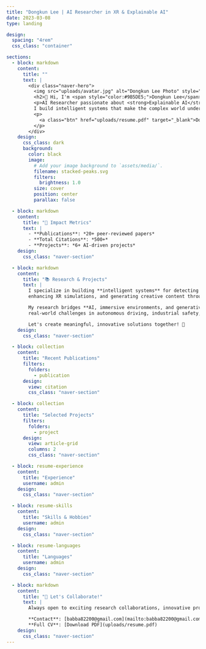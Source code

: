 ```yaml
---
title: "Dongkun Lee | AI Researcher in XR & Explainable AI"
date: 2023-03-08
type: landing

design:
  spacing: "4rem"
  css_class: "container"

sections:
  - block: markdown
    content:
      title: ""
      text: |
        <div class="naver-hero">
          <img src="uploads/avatar.jpg" alt="Dongkun Lee Photo" style="width:120px;border-radius:50%;margin-bottom:1rem;">
          <h2>👋 Hi, I'm <span style="color:#9B5DE5;">Dongkun Lee</span></h2>
          <p>AI Researcher passionate about <strong>Explainable AI</strong>, <strong>XR Simulation</strong>, and <strong>Multimodal Learning</strong>.<br>
          I build intelligent systems that make the complex world understandable.</p>
          <p>
            <a class="btn" href="uploads/resume.pdf" target="_blank">Download CV</a>
          </p>
        </div>
    design:
      css_class: dark
      background:
        color: black
        image:
          # Add your image background to `assets/media/`.
          filename: stacked-peaks.svg
          filters:
            brightness: 1.0
          size: cover
          position: center
          parallax: false

  - block: markdown
    content:
      title: "🚀 Impact Metrics"
      text: |
        - **Publications**: *20+ peer-reviewed papers*  
        - **Total Citations**: *500+*  
        - **Projects**: *6+ AI-driven projects*
    design:
      css_class: "naver-section"

  - block: markdown
    content:
      title: "📚 Research & Projects"
      text: |
        I specialize in building **intelligent systems** for detecting anomalies,
        enhancing XR simulations, and generating creative content through AI.

        My research bridges **AI, immersive environments, and generative models** to tackle
        real-world challenges in autonomous driving, industrial safety, and education.

        Let's create meaningful, innovative solutions together! 🤝
    design:
      css_class: "naver-section"

  - block: collection
    content:
      title: "Recent Publications"
      filters:
        folders:
          - publication
      design:
        view: citation
        css_class: "naver-section"

  - block: collection
    content:
      title: "Selected Projects"
      filters:
        folders:
          - project
      design:
        view: article-grid
        columns: 2
        css_class: "naver-section"

  - block: resume-experience
    content:
      title: "Experience"
      username: admin
    design:
      css_class: "naver-section"

  - block: resume-skills
    content:
      title: "Skills & Hobbies"
      username: admin
    design:
      css_class: "naver-section"

  - block: resume-languages
    content:
      title: "Languages"
      username: admin
    design:
      css_class: "naver-section"

  - block: markdown
    content:
      title: "🤝 Let's Collaborate!"
      text: |
        Always open to exciting research collaborations, innovative projects, and consulting opportunities.

        **Contact**: [babba82200@gmail.com](mailto:babba82200@gmail.com)  
        **Full CV**: [Download PDF](uploads/resume.pdf)
    design:
      css_class: "naver-section"
---
```


